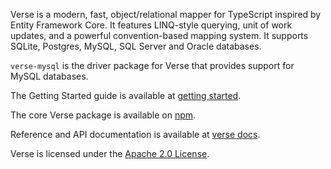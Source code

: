 Verse is a modern, fast, object/relational mapper for TypeScript inspired by Entity Framework Core. It features LINQ-style querying, unit of work updates, and a powerful convention-based mapping system. It supports SQLite, Postgres, MySQL, SQL Server and Oracle databases.

`verse-mysql` is the driver package for Verse that provides support for MySQL databases.

The Getting Started guide is available at [getting started](https://verse.operativa.dev/docs/ref/Tutorials/getting-started).

The core Verse package is available on [npm](https://www.npmjs.com/package/@operativa/verse).

Reference and API documentation is available at [verse docs](https://operativa-dev.github.io/verse).

Verse is licensed under the [Apache 2.0 License](https://www.apache.org/licenses/LICENSE-2.0).
